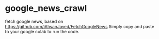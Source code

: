 # google_news_crawl
fetch google news, based on https://github.com/iAhsanJaved/FetchGoogleNews
Simply copy and paste to your google colab to run the code. 
